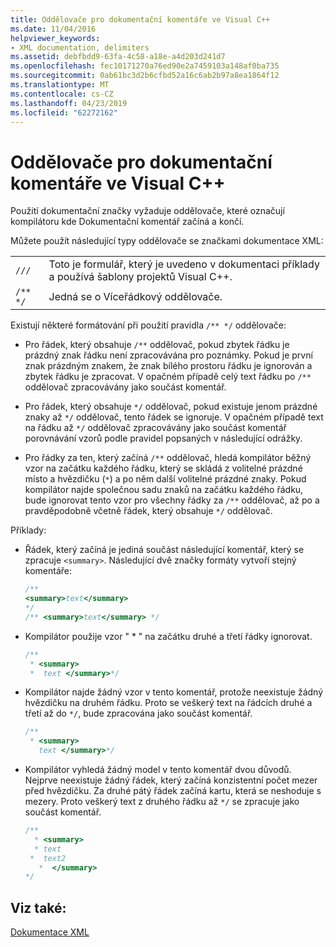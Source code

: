 ```yaml
---
title: Oddělovače pro dokumentační komentáře ve Visual C++
ms.date: 11/04/2016
helpviewer_keywords:
- XML documentation, delimiters
ms.assetid: debfbdd9-63fa-4c58-a18e-a4d203d241d7
ms.openlocfilehash: fec10171270a76ed90e2a7459103a148af0ba735
ms.sourcegitcommit: 0ab61bc3d2b6cfbd52a16c6ab2b97a8ea1864f12
ms.translationtype: MT
ms.contentlocale: cs-CZ
ms.lasthandoff: 04/23/2019
ms.locfileid: "62272162"
---
```

# <a name="delimiters-for-visual-c-documentation-tags"></a>Oddělovače pro dokumentační komentáře ve Visual C++

Použití dokumentační značky vyžaduje oddělovače, které označují kompilátoru kde Dokumentační komentář začíná a končí.

Můžete použít následující typy oddělovače se značkami dokumentace XML:

| | |
|-|-|
| `///` | Toto je formulář, který je uvedeno v dokumentaci příklady a používá šablony projektů Visual C++.  |
| `/** */`  | Jedná se o Víceřádkový oddělovače.  |

Existují některé formátování při použití pravidla `/** */` oddělovače:

- Pro řádek, který obsahuje `/**` oddělovač, pokud zbytek řádku je prázdný znak řádku není zpracovávána pro poznámky. Pokud je první znak prázdným znakem, že znak bílého prostoru řádku je ignorován a zbytek řádku je zpracovat. V opačném případě celý text řádku po `/**` oddělovač zpracovávány jako součást komentář.

- Pro řádek, který obsahuje `*/` oddělovač, pokud existuje jenom prázdné znaky až `*/` oddělovač, tento řádek se ignoruje. V opačném případě text na řádku až `*/` oddělovač zpracovávány jako součást komentář porovnávání vzorů podle pravidel popsaných v následující odrážky.

- Pro řádky za ten, který začíná `/**` oddělovač, hledá kompilátor běžný vzor na začátku každého řádku, který se skládá z volitelné prázdné místo a hvězdičku (`*`) a po něm další volitelné prázdné znaky. Pokud kompilátor najde společnou sadu znaků na začátku každého řádku, bude ignorovat tento vzor pro všechny řádky za `/**` oddělovač, až po a pravděpodobně včetně řádek, který obsahuje `*/` oddělovač.

Příklady:

- Řádek, který začíná je jediná součást následující komentář, který se zpracuje `<summary>`. Následující dvě značky formáty vytvoří stejný komentáře:

    ```cpp
    /**
    <summary>text</summary>
    */
    /** <summary>text</summary> */
    ```

- Kompilátor použije vzor " \* " na začátku druhé a třetí řádky ignorovat.

    ```cpp
    /**
     * <summary>
     *  text </summary>*/
    ```

- Kompilátor najde žádný vzor v tento komentář, protože neexistuje žádný hvězdičku na druhém řádku. Proto se veškerý text na řádcích druhé a třetí až do `*/`, bude zpracována jako součást komentář.

    ```cpp
    /**
     * <summary>
       text </summary>*/
    ```

- Kompilátor vyhledá žádný model v tento komentář dvou důvodů. Nejprve neexistuje žádný řádek, který začíná konzistentní počet mezer před hvězdičku. Za druhé pátý řádek začíná kartu, která se neshoduje s mezery. Proto veškerý text z druhého řádku až `*/` se zpracuje jako součást komentář.

    ```cpp
    /**
      * <summary>
      * text
     *  text2
       *  </summary>
    */
    ```

## <a name="see-also"></a>Viz také:

[Dokumentace XML](xml-documentation-visual-cpp.md)
